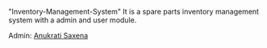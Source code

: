 "Inventory-Management-System"
It is a spare parts inventory management system with a admin and user module.

Admin: 
[Anukrati Saxena](https://github.com/anukrati1507)
